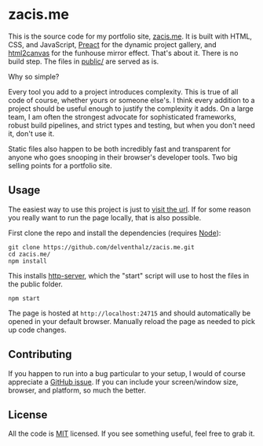 # zacis.me

This is the source code for my portfolio site, [zacis.me](https://zacis.me).
It is built with HTML, CSS, and JavaScript, [Preact](https://preactjs.com/) for
the dynamic project gallery, and [html2canvas](https://html2canvas.hertzen.com/)
for the funhouse mirror effect. That's about it. There is no build step. The
files in [public/](./public) are served as is.

Why so simple?

Every tool you add to a project introduces complexity. This is true of all code
of course, whether yours or someone else's. I think every addition to a project
should be useful enough to justify the complexity it adds. On a large team, I am
often the strongest advocate for sophisticated frameworks, robust build
pipelines, and strict types and testing, but when you don't need it, don't use
it.

Static files also happen to be both incredibly fast and transparent for anyone
who goes snooping in their browser's developer tools. Two big selling points for
a portfolio site.

## Usage

The easiest way to use this project is just to
[visit the url](https://zacis.me). If for some reason you really want to run the
page locally, that is also possible.

First clone the repo and install the dependencies
(requires [Node](https://nodejs.org/)):

```
git clone https://github.com/delventhalz/zacis.me.git
cd zacis.me/
npm install
```

This installs [http-server](https://github.com/http-party/http-server), which
the "start" script will use to host the files in the public folder.

```
npm start
```

The page is hosted at `http://localhost:24715` and should automatically be
opened in your default browser. Manually reload the page as needed to pick up
code changes.

## Contributing

If you happen to run into a bug particular to your setup, I would of course
appreciate a [GitHub issue](https://github.com/delventhalz/zacis.me/issues/new).
If you can include your screen/window size, browser, and platform, so much the
better.

## License

All the code is [MIT](./LICENSE) licensed. If you see something useful, feel
free to grab it.
